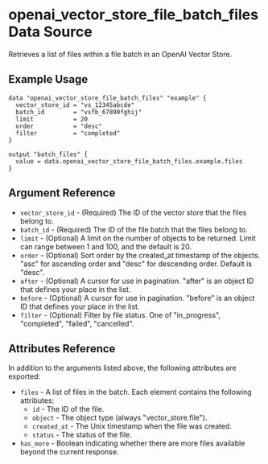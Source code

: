 # openai_vector_store_file_batch_files Data Source

Retrieves a list of files within a file batch in an OpenAI Vector Store.

## Example Usage

```hcl
data "openai_vector_store_file_batch_files" "example" {
  vector_store_id = "vs_12345abcde"
  batch_id        = "vsfb_67890fghij"
  limit           = 20
  order           = "desc"
  filter          = "completed"
}

output "batch_files" {
  value = data.openai_vector_store_file_batch_files.example.files
}
```

## Argument Reference

* `vector_store_id` - (Required) The ID of the vector store that the files belong to.
* `batch_id` - (Required) The ID of the file batch that the files belong to.
* `limit` - (Optional) A limit on the number of objects to be returned. Limit can range between 1 and 100, and the default is 20.
* `order` - (Optional) Sort order by the created_at timestamp of the objects. "asc" for ascending order and "desc" for descending order. Default is "desc".
* `after` - (Optional) A cursor for use in pagination. "after" is an object ID that defines your place in the list.
* `before` - (Optional) A cursor for use in pagination. "before" is an object ID that defines your place in the list.
* `filter` - (Optional) Filter by file status. One of "in_progress", "completed", "failed", "cancelled".

## Attributes Reference

In addition to the arguments listed above, the following attributes are exported:

* `files` - A list of files in the batch. Each element contains the following attributes:
  * `id` - The ID of the file.
  * `object` - The object type (always "vector_store.file").
  * `created_at` - The Unix timestamp when the file was created.
  * `status` - The status of the file.
* `has_more` - Boolean indicating whether there are more files available beyond the current response. 